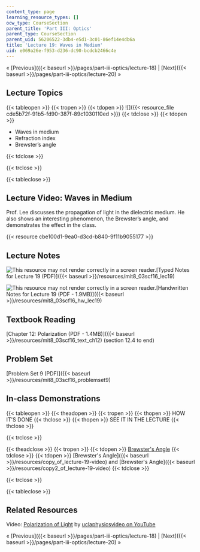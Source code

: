 ```yaml
---
content_type: page
learning_resource_types: []
ocw_type: CourseSection
parent_title: 'Part III: Optics'
parent_type: CourseSection
parent_uid: 56206522-3db4-e5d1-3c01-86ef14e4db6a
title: 'Lecture 19: Waves in Medium'
uid: e069a26e-f953-d236-dc90-bcdcb2466c4e
---
```


« [Previous]({{< baseurl >}}/pages/part-iii-optics/lecture-18) | [Next]({{< baseurl >}}/pages/part-iii-optics/lecture-20) »

Lecture Topics
--------------

{{< tableopen >}}
{{< tropen >}}
{{< tdopen >}}
![]({{< resource_file cde5b72f-91b5-fd90-387f-89c1030110ed >}})
{{< tdclose >}}
{{< tdopen >}}


*   Waves in medium
*   Refraction index
*   Brewster’s angle


{{< tdclose >}}

{{< trclose >}}

{{< tableclose >}}

Lecture Video: Waves in Medium
------------------------------

Prof. Lee discusses the propagation of light in the dielectric medium. He also shows an interesting phenomenon, the Brewster’s angle, and demonstrates the effect in the class.

{{< resource cbe100d1-9ea0-d3cd-b840-9f11b9055177 >}}

Lecture Notes
-------------

![This resource may not render correctly in a screen reader.](/images/inacessible.gif)[Typed Notes for Lecture 19 (PDF)]({{< baseurl >}}/resources/mit8_03scf16_lec19)

![This resource may not render correctly in a screen reader.](/images/inacessible.gif)[Handwritten Notes for Lecture 19 (PDF - 1.9MB)]({{< baseurl >}}/resources/mit8_03scf16_hw_lec19)

Textbook Reading
----------------

[Chapter 12: Polarization (PDF - 1.4MB)]({{< baseurl >}}/resources/mit8_03scf16_text_ch12) (section 12.4 to end) 

Problem Set
-----------

[Problem Set 9 (PDF)]({{< baseurl >}}/resources/mit8_03scf16_problemset9)

In-class Demonstrations
-----------------------

{{< tableopen >}}
{{< theadopen >}}
{{< tropen >}}
{{< thopen >}}
HOW IT'S DONE
{{< thclose >}}
{{< thopen >}}
SEE IT IN THE LECTURE
{{< thclose >}}

{{< trclose >}}

{{< theadclose >}}
{{< tropen >}}
{{< tdopen >}}
[Brewster's Angle](https://www.rp-photonics.com/brewsters_angle.html)
{{< tdclose >}}
{{< tdopen >}}
[Brewster's Angle]({{< baseurl >}}/resources/copy_of_lecture-19-video) and [Brewster's Angle]({{< baseurl >}}/resources/copy2_of_lecture-19-video)
{{< tdclose >}}

{{< trclose >}}

{{< tableclose >}}

Related Resources
-----------------

Video: [Polarization of Light](https://www.youtube.com/watch?v=E9qpbt0v5Hw) by [uclaphysicsvideo on YouTube](https://www.youtube.com/channel/UCXWBuswk0HFXgqJw3MXT1Ow)

« [Previous]({{< baseurl >}}/pages/part-iii-optics/lecture-18) | [Next]({{< baseurl >}}/pages/part-iii-optics/lecture-20) »